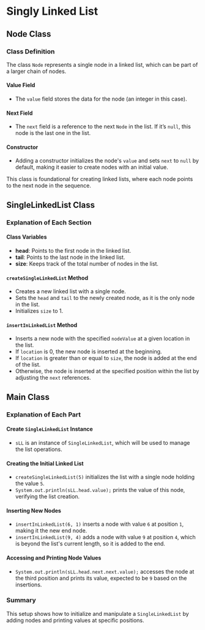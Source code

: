 # Singly Linked List

## Node Class

### Class Definition
The class `Node` represents a single node in a linked list, which can be part of a larger chain of nodes.

#### Value Field
- The `value` field stores the data for the node (an integer in this case).

#### Next Field
- The `next` field is a reference to the next `Node` in the list. If it’s `null`, this node is the last one in the list.

#### Constructor
- Adding a constructor initializes the node's `value` and sets `next` to `null` by default, making it easier to create nodes with an initial value.

This class is foundational for creating linked lists, where each node points to the next node in the sequence.

## SingleLinkedList Class

### Explanation of Each Section

#### Class Variables
- **head**: Points to the first node in the linked list.
- **tail**: Points to the last node in the linked list.
- **size**: Keeps track of the total number of nodes in the list.

#### `createSingleLinkedList` Method
- Creates a new linked list with a single node.
- Sets the `head` and `tail` to the newly created node, as it is the only node in the list.
- Initializes `size` to 1.

#### `insertInLinkedList` Method
- Inserts a new node with the specified `nodeValue` at a given location in the list.
- If `location` is 0, the new node is inserted at the beginning.
- If `location` is greater than or equal to `size`, the node is added at the end of the list.
- Otherwise, the node is inserted at the specified position within the list by adjusting the `next` references.

## Main Class

### Explanation of Each Part

#### Create `SingleLinkedList` Instance
- `sLL` is an instance of `SingleLinkedList`, which will be used to manage the list operations.

#### Creating the Initial Linked List
- `createSingleLinkedList(5)` initializes the list with a single node holding the value `5`.
- `System.out.println(sLL.head.value);` prints the value of this node, verifying the list creation.

#### Inserting New Nodes
- `insertInLinkedList(6, 1)` inserts a node with value `6` at position `1`, making it the new end node.
- `insertInLinkedList(9, 4)` adds a node with value `9` at position `4`, which is beyond the list's current length, so it is added to the end.

#### Accessing and Printing Node Values
- `System.out.println(sLL.head.next.next.value);` accesses the node at the third position and prints its value, expected to be `9` based on the insertions.

### Summary
This setup shows how to initialize and manipulate a `SingleLinkedList` by adding nodes and printing values at specific positions.
